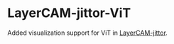 # LayerCAM-jittor-ViT
Added visualization support for ViT in [LayerCAM-jittor](https://github.com/PengtaoJiang/LayerCAM-jittor).
